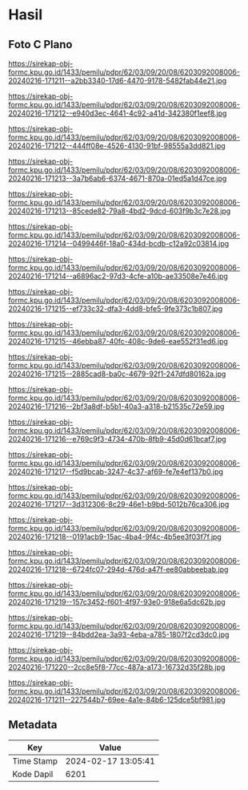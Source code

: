 # Hasil

## Foto C Plano

https://sirekap-obj-formc.kpu.go.id/1433/pemilu/pdpr/62/03/09/20/08/6203092008006-20240216-171211--a2bb3340-17d6-4470-9178-5482fab44e21.jpg

https://sirekap-obj-formc.kpu.go.id/1433/pemilu/pdpr/62/03/09/20/08/6203092008006-20240216-171212--e940d3ec-4641-4c92-a41d-342380f1eef8.jpg

https://sirekap-obj-formc.kpu.go.id/1433/pemilu/pdpr/62/03/09/20/08/6203092008006-20240216-171212--444ff08e-4526-4130-91bf-98555a3dd821.jpg

https://sirekap-obj-formc.kpu.go.id/1433/pemilu/pdpr/62/03/09/20/08/6203092008006-20240216-171213--3a7b6ab6-6374-4671-870a-01ed5a1d47ce.jpg

https://sirekap-obj-formc.kpu.go.id/1433/pemilu/pdpr/62/03/09/20/08/6203092008006-20240216-171213--85cede82-79a8-4bd2-9dcd-603f9b3c7e28.jpg

https://sirekap-obj-formc.kpu.go.id/1433/pemilu/pdpr/62/03/09/20/08/6203092008006-20240216-171214--0499446f-18a0-434d-bcdb-c12a92c03814.jpg

https://sirekap-obj-formc.kpu.go.id/1433/pemilu/pdpr/62/03/09/20/08/6203092008006-20240216-171214--a6896ac2-97d3-4cfe-a10b-ae33508e7e46.jpg

https://sirekap-obj-formc.kpu.go.id/1433/pemilu/pdpr/62/03/09/20/08/6203092008006-20240216-171215--ef733c32-dfa3-4dd8-bfe5-9fe373c1b807.jpg

https://sirekap-obj-formc.kpu.go.id/1433/pemilu/pdpr/62/03/09/20/08/6203092008006-20240216-171215--46ebba87-40fc-408c-9de6-eae552f31ed6.jpg

https://sirekap-obj-formc.kpu.go.id/1433/pemilu/pdpr/62/03/09/20/08/6203092008006-20240216-171215--2885cad8-ba0c-4679-92f1-247dfd80162a.jpg

https://sirekap-obj-formc.kpu.go.id/1433/pemilu/pdpr/62/03/09/20/08/6203092008006-20240216-171216--2bf3a8df-b5b1-40a3-a318-b21535c72e59.jpg

https://sirekap-obj-formc.kpu.go.id/1433/pemilu/pdpr/62/03/09/20/08/6203092008006-20240216-171216--e769c9f3-4734-470b-8fb9-45d0d61bcaf7.jpg

https://sirekap-obj-formc.kpu.go.id/1433/pemilu/pdpr/62/03/09/20/08/6203092008006-20240216-171217--f5d9bcab-3247-4c37-af69-fe7e4ef137b0.jpg

https://sirekap-obj-formc.kpu.go.id/1433/pemilu/pdpr/62/03/09/20/08/6203092008006-20240216-171217--3d312306-8c29-46e1-b9bd-5012b76ca306.jpg

https://sirekap-obj-formc.kpu.go.id/1433/pemilu/pdpr/62/03/09/20/08/6203092008006-20240216-171218--0191acb9-15ac-4ba4-9f4c-4b5ee3f03f7f.jpg

https://sirekap-obj-formc.kpu.go.id/1433/pemilu/pdpr/62/03/09/20/08/6203092008006-20240216-171218--6724fc07-294d-476d-a47f-ee80abbeebab.jpg

https://sirekap-obj-formc.kpu.go.id/1433/pemilu/pdpr/62/03/09/20/08/6203092008006-20240216-171219--157c3452-f601-4f97-93e0-918e6a5dc62b.jpg

https://sirekap-obj-formc.kpu.go.id/1433/pemilu/pdpr/62/03/09/20/08/6203092008006-20240216-171219--84bdd2ea-3a93-4eba-a785-1807f2cd3dc0.jpg

https://sirekap-obj-formc.kpu.go.id/1433/pemilu/pdpr/62/03/09/20/08/6203092008006-20240216-171220--2cc8e5f8-77cc-487a-a173-16732d35f28b.jpg

https://sirekap-obj-formc.kpu.go.id/1433/pemilu/pdpr/62/03/09/20/08/6203092008006-20240216-171211--227544b7-69ee-4a1e-84b6-125dce5bf981.jpg


## Metadata

| Key        | Value               |
| ---------- | ------------------- |
| Time Stamp | 2024-02-17 13:05:41 |
| Kode Dapil | 6201                |




